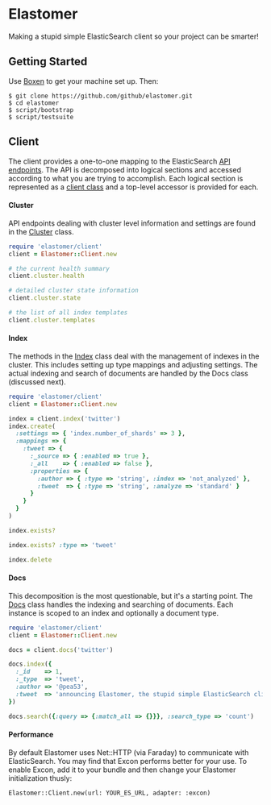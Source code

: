 # Elastomer

Making a stupid simple ElasticSearch client so your project can be smarter!

## Getting Started

Use [Boxen](https://setup.githubapp.com) to get your machine set up. Then:

```
$ git clone https://github.com/github/elastomer.git
$ cd elastomer
$ script/bootstrap
$ script/testsuite
```

## Client

The client provides a one-to-one mapping to the ElasticSearch [API
endpoints](http://www.elasticsearch.org/guide/reference/api/). The API is
decomposed into logical sections and accessed according to what you are trying
to accomplish. Each logical section is represented as a [client
class](lib/elastomer/client) and a top-level accessor is provided for each.

#### Cluster

API endpoints dealing with cluster level information and settings are found in
the [Cluster](lib/elastomer/client/cluster.rb) class.

```ruby
require 'elastomer/client'
client = Elastomer::Client.new

# the current health summary
client.cluster.health

# detailed cluster state information
client.cluster.state

# the list of all index templates
client.cluster.templates
```

#### Index

The methods in the [Index](lib/elastomer/client/index.rb) class deal with the
management of indexes in the cluster. This includes setting up type mappings
and adjusting settings. The actual indexing and search of documents are
handled by the Docs class (discussed next).

```ruby
require 'elastomer/client'
client = Elastomer::Client.new

index = client.index('twitter')
index.create(
  :settings => { 'index.number_of_shards' => 3 },
  :mappings => {
    :tweet => {
      :_source => { :enabled => true },
      :_all    => { :enabled => false },
      :properties => {
        :author => { :type => 'string', :index => 'not_analyzed' },
        :tweet  => { :type => 'string', :analyze => 'standard' }
      }
    }
  }
)

index.exists?

index.exists? :type => 'tweet'

index.delete
```

#### Docs

This decomposition is the most questionable, but it's a starting point. The
[Docs](lib/elastomer/client/docs.rb) class handles the indexing and searching
of documents. Each instance is scoped to an index and optionally a document
type.

```ruby
require 'elastomer/client'
client = Elastomer::Client.new

docs = client.docs('twitter')

docs.index({
  :_id    => 1,
  :_type  => 'tweet',
  :author => '@pea53',
  :tweet  => 'announcing Elastomer, the stupid simple ElasticSearch client'
})

docs.search({:query => {:match_all => {}}}, :search_type => 'count')
```

#### Performance

By default Elastomer uses Net::HTTP (via Faraday) to communicate with
ElasticSearch. You may find that Excon performs better for your use. To enable
Excon, add it to your bundle and then change your Elastomer initialization
thusly:

```
Elastomer::Client.new(url: YOUR_ES_URL, adapter: :excon)
```
